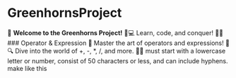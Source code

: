 # GreenhornsProject
🌟 **Welcome to the Greenhorns Project!** 🚀💻 Learn, code, and conquer! 🌿✨  ### Operator &amp; Expression 🎯 Master the art of operators and expressions! 🚀🔍 Dive into the world of +, -, *, /, and more. 🌟💡  must start with a lowercase letter or number, consist of 50 characters or less, and can include hyphens. make like this
